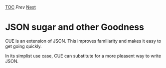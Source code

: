 [TOC](Readme.md) _Prev_ [Next](fieldname.md)


# JSON sugar and other Goodness

CUE is an extension of JSON.
This improves familiarity and makes it easy to get going quickly.

In its simplist use case, CUE can substitute for a more pleasent way to write
JSON.
